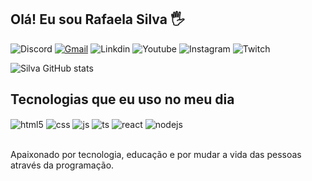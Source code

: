 ## Olá! Eu sou Rafaela Silva 🖐️

![Discord](https://img.shields.io/badge/Discord-7289DA?style=for-the-badge&logo=discord&logoColor=white)
[![Gmail](https://img.shields.io/badge/-Gmail-%23333?style=for-the-badge&logo=gmail&logoColor=white)](mailto:rafaeladev32@gmail.com)
![Linkdin](https://img.shields.io/badge/-LinkedIn-%230077B5?style=for-the-badge&logo=linkedin&logoColor=white)
![Youtube](https://img.shields.io/badge/YouTube-FF0000?style=for-the-badge&logo=youtube&logoColor=white)
![Instagram](https://img.shields.io/badge/Instagram-E4405F?style=for-the-badge&logo=instagram&logoColor=white)
![Twitch](https://img.shields.io/badge/Twitch-9146FF?style=for-the-badge&logo=twitch&logoColor=white)

![Silva GitHub stats](https://github-readme-stats.vercel.app/api?username=rafaelaoliveira32&show_icons=true&theme=dracula&count_private=true)

## Tecnologias que eu uso no meu dia

<div style="display: inline_block">
  <img align="center" alt="html5" src="https://img.shields.io/badge/HTML5-E34F26?style=for-the-badge&logo=html5&logoColor=white" />
  <img align="center" alt="css" src="https://img.shields.io/badge/CSS3-1572B6?style=for-the-badge&logo=css3&logoColor=white" />
  <img align="center" alt="js" src="https://img.shields.io/badge/JavaScript-F7DF1E?style=for-the-badge&logo=javascript&logoColor=black" />
  <img align="center" alt="ts" src="https://img.shields.io/badge/TypeScript-007ACC?style=for-the-badge&logo=typescript&logoColor=white" />
  <img align="center" alt="react" src="https://img.shields.io/badge/React-20232A?style=for-the-badge&logo=react&logoColor=61DAFB" />
  <img align="center" alt="nodejs" src="https://img.shields.io/badge/Node.js-43853D?style=for-the-badge&logo=node.js&logoColor=white" />
</div><br/>

Apaixonado por tecnologia, educação e por mudar a vida das pessoas através da programação.
